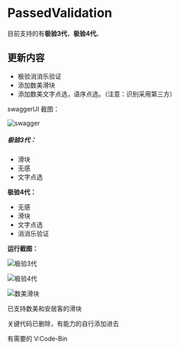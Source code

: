 # PassedValidation

目前支持的有**极验3代**，**极验4代**。

## 更新内容
- 极验消消乐验证
- 添加数美滑块
- 添加数美文字点选，语序点选。（注意：识别采用第三方）

swaggerUI 截图：

![swagger](https://s1.328888.xyz/2022/07/03/Odb0.png)

##### 极验3代：

- 滑块
- 无感
- 文字点选

**极验4代：**

- 无感
- 滑块
- 文字点选
- 消消乐验证

**运行截图：**

![极验3代](https://s1.328888.xyz/2022/07/03/jEno.png)


![极验4代](https://s1.328888.xyz/2022/09/07/5YksE.png)


![数美滑块]([https://s1.328888.xyz/2022/09/07/5Y9Ow.png](https://s1.328888.xyz/2022/09/07/5Y9Ow.png))


已支持数美和安居客的滑块

关键代码已删除，有能力的自行添加进去

有需要的
V:Code-Bin

